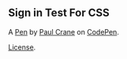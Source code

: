 Sign in Test For CSS
--------------------


A [Pen](https://codepen.io/Paul-Crane/pen/rNZNdmV) by [Paul Crane](https://codepen.io/Paul-Crane) on [CodePen](https://codepen.io).

[License](https://codepen.io/license/pen/rNZNdmV).